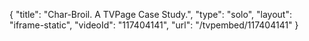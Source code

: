 {
    "title": "Char-Broil. A TVPage Case Study.",
    "type": "solo",
    "layout": "iframe-static",
    "videoId": "117404141",
    "url": "\/tvpembed\/117404141"
}